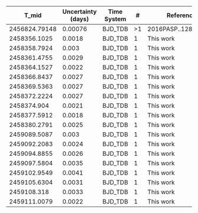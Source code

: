 |T_mid|Uncertainty (days)           |Time System|#                                            |Reference                           |
|-----|-----------------------------|-----------|---------------------------------------------|------------------------------------|
|2456824.79148|0.00076                      |BJD_TDB    |>1                                           |2016PASP..128g4401C                 |
|2458356.1025|0.0018                       |BJD_TDB    |1                                            |This work                           |
|2458358.7924|0.003                        |BJD_TDB    |1                                            |This work                           |
|2458361.4755|0.0029                       |BJD_TDB    |1                                            |This work                           |
|2458364.1527|0.0022                       |BJD_TDB    |1                                            |This work                           |
|2458366.8437|0.0027                       |BJD_TDB    |1                                            |This work                           |
|2458369.5363|0.0027                       |BJD_TDB    |1                                            |This work                           |
|2458372.2224|0.0027                       |BJD_TDB    |1                                            |This work                           |
|2458374.904|0.0021                       |BJD_TDB    |1                                            |This work                           |
|2458377.5912|0.0018                       |BJD_TDB    |1                                            |This work                           |
|2458380.2791|0.0025                       |BJD_TDB    |1                                            |This work                           |
|2459089.5087|0.003                        |BJD_TDB    |1                                            |This work                           |
|2459092.2083|0.0024                       |BJD_TDB    |1                                            |This work                           |
|2459094.8855|0.0026                       |BJD_TDB    |1                                            |This work                           |
|2459097.5804|0.0035                       |BJD_TDB    |1                                            |This work                           |
|2459102.9549|0.0041                       |BJD_TDB    |1                                            |This work                           |
|2459105.6304|0.0031                       |BJD_TDB    |1                                            |This work                           |
|2459108.318|0.0033                       |BJD_TDB    |1                                            |This work                           |
|2459111.0079|0.0022                       |BJD_TDB    |1                                            |This work                           |
